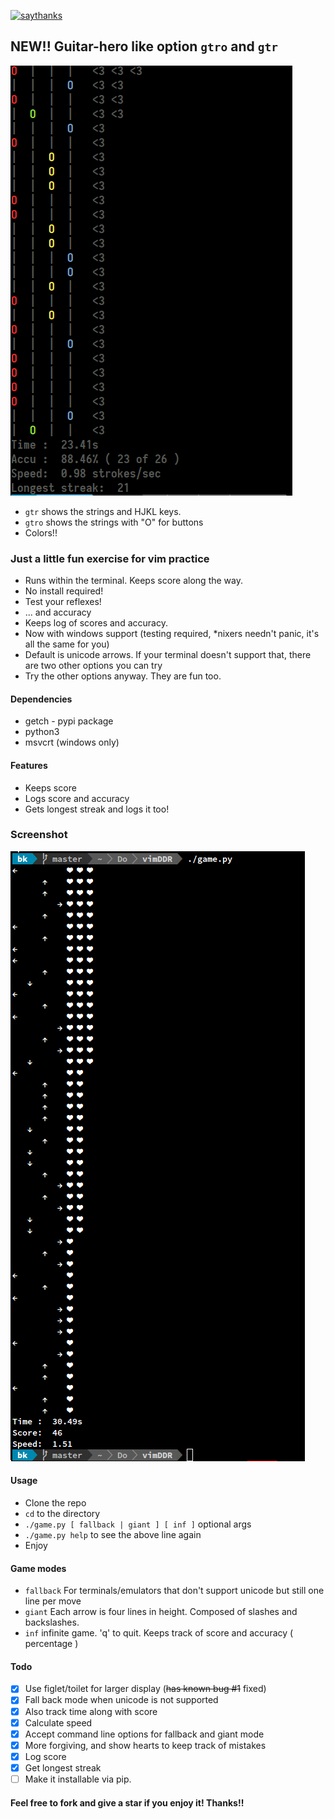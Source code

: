 [![saythanks](https://img.shields.io/badge/say-thanks-ff69b4.svg)](https://saythanks.io/to/BlitzKraft)
## NEW!! Guitar-hero like option `gtro` and `gtr`
![Default mode](./guitar.png?raw=true "No options given")
* `gtr` shows the strings and HJKL keys.
* `gtro` shows the strings with "O" for buttons
* Colors!!

### Just a little fun exercise for vim practice
* Runs within the terminal. Keeps score along the way.
* No install required!
* Test your reflexes!
* ... and accuracy 
* Keeps log of scores and accuracy.
* Now with windows support (testing required, \*nixers needn't panic, it's all the same for you)
* Default is unicode arrows. If your terminal doesn't support that, there are two other options you can try
* Try the other options anyway. They are fun too.

#### Dependencies
* getch - pypi package
* python3
* msvcrt (windows only)

#### Features
* Keeps score
* Logs score and accuracy
* Gets longest streak and logs it too!

### Screenshot
![Default mode](./screenshot.png?raw=true "No options given")

#### Usage
* Clone the repo
* `cd` to the directory
* `./game.py [ fallback | giant ] [ inf ]` optional args
* `./game.py help` to see the above line again
* Enjoy

#### Game modes
* `fallback`
    For terminals/emulators that don't support unicode but still one line per move
* `giant`
    Each arrow is four lines in height. Composed of slashes and backslashes.
* `inf`
    infinite game. 'q' to quit. Keeps track of score and accuracy ( percentage )

#### Todo
- [x] Use figlet/toilet for larger display (~~has known bug #1~~ fixed)
- [x] Fall back mode when unicode is not supported
- [x] Also track time along with score
- [x] Calculate speed
- [x] Accept command line options for fallback and giant mode
- [x] More forgiving, and show hearts to keep track of mistakes
- [x] Log score
- [x] Get longest streak
- [ ] Make it installable via pip.

#### Feel free to fork and give a star if you enjoy it! Thanks!!
